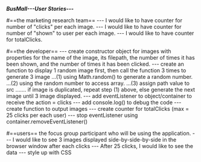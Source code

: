 ***BusMall---User Stories---***
<!-- 4-5 user stories for each role.'user stories' commit that is in place before any code is written. -->
#==the marketing research team==
--- I would like to have counter for number of "clicks" per each image.
--- I would like to have counter for number of "shown" to user per each image.
--- I would like to have counter for totalClicks.

#==the developer==
--- create constructor object for images with properties for the name of the image, its filepath, the number of times it has been shown, and the number of times it has been clicked.
--- create an function to display 1 random image first, then call the function 3 times to generate 3 image
...(1) using Math.random() to generate a random number.
...(2) using the random number to access array.
...(3) assign path value to src
....... <a> if image is duplicated, repeat step (1) above, else generate the next image until 3 image displayed.
--- add eventListener to object/container to receive the action = clicks
--- add console.log() to debug the code
--- create function to output images
--- create counter for totalClicks (max = 25 clicks per each user)
--- stop eventListener using container.removeEventListener()

#==users==
the focus group participant who will be using the application.
--- I would like to see 3 images displayed side-by-side-by-side in the browser window after each clicks
--- After 25 clicks, I would like to see the data
--- style up with CSS
